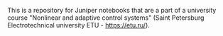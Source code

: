 This is a repository for Juniper notebooks that are a part of a university course "Nonlinear and adaptive control systems" (Saint Petersburg Electrotechnical university ETU - https://etu.ru/).
